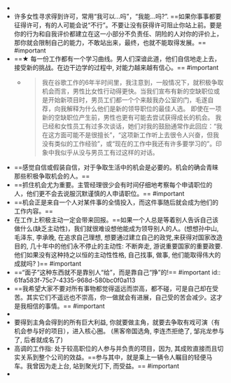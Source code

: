 -
- 许多女性寻求得到许可，常用“我可以…吗”，“我能…吗?”. ==如果你事事都要征得许可，有的人可能会说“不行”。不要让没有获得许可阻止你站上前。要是你的行为和自我评价都建立在这一小部分不负责任、阴险的人对你的评价上，那你就会限制自己的能力，不敢站出来，最终，也就不能取得发展。== #important
- ==★ 每一份工作都有一个学习曲线。男人们深谙此道，他们自信地走上去，接受新的挑战。在边干边学的过程中, 对能力越来越有信心。== #important
	- > 我在谷歌工作的6年半时间里，我注意到，一般情况下，就积极争取机会而言，男性比女性行动得更快。当我们宣布有新的空缺职位或是开始新项目时，男员工们都一个个来敲我办公室的门，毛遂自荐，向我解释为什么他们是新的领导职位的最佳人选。
	  即使在一项新的空缺职位产生前，男性也更有可能去尝试获得成长的机会。
	  我已经和女性员工有过多次谈话，她们对我的鼓励通常作此回应：“我在这方面可能不是很擅长”，“这项新工作听上去很令人兴奋，但我没有类似的工作经验”，或“现在的工作中我还有许多要学习的”。印象中我似乎从没与男员工有过这样的对话。
- ==感觉自信或假装自信，对于争取生活中的机会是必要的。机会的确会青睐那些积极争取机会的人。==
- ==抓住机会尤为重要。主管经理很少会有时间仔细地考察每个申请职位的人，他们更不会去说服沉默谨慎的人申请职位。== #important
- ==机会正是来自一个人对某件事的全情投入，而这件事随后就会成为他们的工作内容。==
- 在工作上积极主动一定会带来回报。==如果一个人总是等着别人告诉自己该做什么(缺乏主动性)，我们就很难设想他能成为领导别人的人。(想想孙中山, 毛泽东, 李承晚, 在追求自己理想, 想要通过建立自己的政党,来获得对国家改造目的, 几十年中的他们永不停止的主动性: 不断奔走, 游说重要国家的重要政要. 他们如果没有这种持之以恒的主动性性格, 自己找事, 做事, 他们能取得伟大的成就吗? )== #important
- ==“面子”这种东西就不是靠别人“给”，而是靠自己“挣”的!== #important
  id:: 61fa583f-75c7-4335-968d-580bc0f0a113
- ==我希望大家不要对所有事物都觉得遥远而崇高，都不碰，可是自己却在受苦。其实它们不遥远也不崇高，你一做就会有进展，自己受的苦会减少。这才是我相信的事情。== #important
-
- 要得到主角会得到的所有巨大利益, 你就要做主角，就要去争取有戏可演（有机会参与好的项目），进入核心圈。
  (黑客帝国选角, 李连杰拒绝了, 邹兆龙参与了, 后者就成名了)
- 高调的工作指: 处于较高职位的人参与并负责的项目，因为, 其成败直接而且切实关系到整个公司的效益。==参与其中，就是乘上一辆令人瞩目的轻便马车。我曾因为走上台, 站到聚光灯下, 而受益。== #important
- 